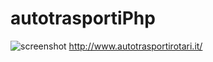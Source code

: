 # autotrasportiPhp
![screenshot](http://i.imgur.com/ouRIMxx.png)
http://www.autotrasportirotari.it/
